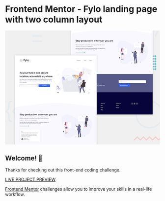 # Frontend Mentor - Fylo landing page with two column layout

![Design preview for the Fylo landing page with two column layout challenge](./design/desktop-preview.jpg)

## Welcome! 👋

Thanks for checking out this front-end coding challenge.

[LIVE PROJECT PREVIEW](https://fylo-landing-page-tediko.netlify.app/)

[Frontend Mentor](https://www.frontendmentor.io) challenges allow you to improve your skills in a real-life workflow.
